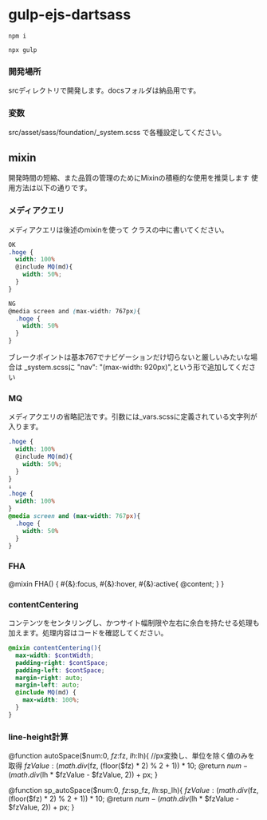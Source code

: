 # gulp-ejs-dartsass

```command
npm i
```
```command
npx gulp
```
### 開発場所
srcディレクトリで開発します。docsフォルダは納品用です。

### 変数
src/asset/sass/foundation/_system.scss
で各種設定してください。

## mixin
開発時間の短縮、また品質の管理のためにMixinの積極的な使用を推奨します
使用方法は以下の通りです。

### メディアクエリ
メディアクエリは後述のmixinを使って
クラスの中に書いてください。
```scss
OK
.hoge {
  width: 100%
  @include MQ(md){
    width: 50%;
  }
}

NG
@media screen and (max-width: 767px){
  .hoge {
    width: 50%
  }
}
```
ブレークポイントは基本767でナビゲーションだけ切らないと厳しいみたいな場合は
_system.scssに	"nav": "(max-width: 920px)",という形で追加してください

### MQ
メディアクエリの省略記法です。引数には_vars.scssに定義されている文字列が入ります。
```scss
.hoge {
  width: 100%
  @include MQ(md){
    width: 50%;
  }
}
↓
.hoge {
  width: 100%
}
@media screen and (max-width: 767px){
  .hoge {
    width: 50%
  }
}
```
### FHA
@mixin FHA() {
  #{&}:focus,
  #{&}:hover,
  #{&}:active{
    @content;
  }
}


### contentCentering
コンテンツをセンタリングし、かつサイト幅制限や左右に余白を持たせる処理も加えます。処理内容はコードを確認してください。
```scss
@mixin contentCentering(){
  max-width: $contWidth;
  padding-right: $contSpace;
  padding-left: $contSpace;
  margin-right: auto;
  margin-left: auto;
  @include MQ(md) {
    max-width: 100%;
  }
}
```
### line-height計算
@function autoSpace($num:0, $fz:$fz, $lh:$lh){
    //px変換し、単位を除く値のみを取得
    $fzValue: (math.div($fz, (floor($fz) * 2) % 2 + 1)) * 10;
    @return $num - (math.div($lh * $fzValue - $fzValue, 2)) + px;
  }
  
  @function sp_autoSpace($num:0, $fz:$sp_fz, $lh:$sp_lh){
    $fzValue: (math.div($fz, (floor($fz) * 2) % 2 + 1)) * 10;
    @return $num - (math.div($lh * $fzValue - $fzValue, 2)) + px;
  }
